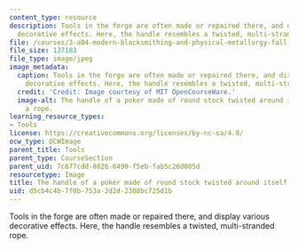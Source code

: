 ```yaml
---
content_type: resource
description: Tools in the forge are often made or repaired there, and display various
  decorative effects. Here, the handle resembles a twisted, multi-stranded rope.
file: /courses/3-a04-modern-blacksmithing-and-physical-metallurgy-fall-2008/d5cb4c4b7f0b753a2d2d2308bc725d1b_134.jpg
file_size: 137183
file_type: image/jpeg
image_metadata:
  caption: Tools in the forge are often made or repaired there, and display various
    decorative effects. Here, the handle resembles a twisted, multi-stranded rope.
  credit: 'Credit: Image courtesy of MIT OpenCourseWare.'
  image-alt: The handle of a poker made of round stock twisted around itself like
    a rope.
learning_resource_types:
- Tools
license: https://creativecommons.org/licenses/by-nc-sa/4.0/
ocw_type: OCWImage
parent_title: Tools
parent_type: CourseSection
parent_uid: 7c677cdd-8026-6490-f5eb-fab5c26d085d
resourcetype: Image
title: The handle of a poker made of round stock twisted around itself like a rope
uid: d5cb4c4b-7f0b-753a-2d2d-2308bc725d1b
---
```

Tools in the forge are often made or repaired there, and display various decorative effects. Here, the handle resembles a twisted, multi-stranded rope.
